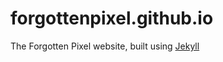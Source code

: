 # forgottenpixel.github.io
The Forgotten Pixel website, built using [Jekyll](https://github.com/jekyll/jekyll)
